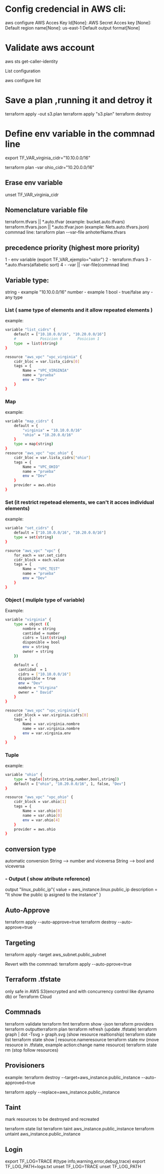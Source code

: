 # Config credencial in AWS cli:


aws configure
AWS Acces Key Id[None]:
AWS Secret Acces key [None]:
Default region name[None]: us-east-1
Default output format[None]

# Validate aws  account

aws sts get-caller-identity

List  configuration

aws configure list

# Save a plan ,running it and detroy it
terraform apply -out s3.plan
terraform apply "s3.plan"
terraform destroy

# Define env variable in the commnad line

export TF_VAR_virginia_cidr="10.10.0.0/16"

terraform plan -var ohio_cidr="10.20.0.0/16"

## Erase env variable
unset TF_VAR_virginia_cidr

## Nomenclature variable file
terraform.tfvars ||  *.auto.tfvar (example: bucket.auto.tfvars)
terraform.tfvars.json ||  *.auto.tfvar.json (example: Nets.auto.tfvars.json)
commnad line: tarraform plan --var-file anhoterName.tfvars

## precedence priority (highest more priority)
1 - env variable (export TF_VAR_ejemplo="valor")
2 - terraform.tfvars
3 - *.auto.tfvars(alfabetic sort)
4 - -var || -var-file(commnad line)

## Variable type:
string -  example "10.10.0.0/16"
number -  example 1
bool -    true/false
any  -    any type

### List ( same type of elements and it allow repeated elements )
example:
```bash
variable "list_cidrs" {
    default = ["10.10.0.0/16", "10.20.0.0/16"]
    #           Posicion 0       Posicion 1
    type  = list(string)
}

resource "aws_vpc" "vpc_virginia" {
    cidr_bloc = var.lista_cidrs[0]
    tags = {
        Name = "VPC_VIRGINIA"
        name = "prueba"
        env = "Dev"
    }
}

```
### Map
example:
```bash
variable "map_cidrs" {
    default = {
        "virginia" = "10.10.0.0/16"
        "ohio" = "10.20.0.0/16"
    }
    type = map(string)
}
resource "aws_vpc" "vpc_ohio" {
    cidr_bloc = var.lista_cidrs["ohio"]
    tags = {
        Name = "VPC_OHIO"
        name = "prueba"
        env = "Dev"
    }
    provider = aws.ohio
}

```
### Set (it restrict repetead elements, we can't it acces  individual elements)
example:
```bash
variable "set_cidrs" {
    default = ["10.10.0.0/16", "10.20.0.0/16"]
    type = set(string)
}

rsource "aws_vpc" "vpc" {
    for_each = var.set_cidrs
    cidr_block = each.value
    tags = {
        Name = "VPC_TEST"
        name = "prueba"
        env = "Dev"
    }
}

```
### Object ( muliple type of variable)
Example:
```bash
variable "virginia" {
    type = object ({
        nombre = string
        cantidad = number
        cidrs = list(string)
        disponible = bool
        env = string
        owner = string
    })

    default = {
      cantidad  = 1
      cidrs = ["10.10.0.0/16"]
      disponible = true
      env = "Dev"
      nombre = "Virgina"
      owner = " David"
    }
}

resource "aws_vpc" "vpc_virginia"{
    cidr_block = var.virginia.cidrs[0]
    tags = {
        Name = var.virginia.nombre
        name = var.virginia.nombre
        env = var.virginia.env
    }
}

```
### Tuple 
example:
```bash
variable "ohio" {
    type = tuple([string,string,number,bool,string])
    default = ["ohio", "10.20.0.0/16", 1, false, "Dev"]
}

resource "aws_vpc" "vpc_ohio" {
    cidr_block = var.ohio[1]
    tags = {
        Name = var.ohio[0]
        name = var.ohio[0]
        env = var.ohio[4]
    }
    provider = aws.ohio
}

```

## conversion type
automatic conversion
String --> number and viceversa
String --> bool   and viceversa

### - Output ( show atribute reference)

output "linux_public_ip"{
    value = aws_instance.linux.public_ip
    description = "It show the public ip asigned to the instance"
}

## Auto-Approve
 terraform apply --auto-approve=true
 terraform destroy --auto-approve=true

## Targeting
  terraform apply -target aws_subnet.public_subnet

  Revert with the commnad:
  terraform apply --auto-pprove=true

## Terraform .tfstate
only safe in AWS S3(encrypted and with concurrency control like dynamo db) or Terraform Cloud

## Commnads
terraform validate
terraform fmt
terraform show -json
terraform providers
terraform outputterraform plan
terraform refresh (update .tfstate)
terraform graph | dot -Tsvg > graph.svg (show resource realtionship)
terraform state list
terraform state show  | resource.nameresource
terraform state mv (move resource in .tfstate, example action:change name resource)
terraform state rm (stop follow resources)

## Provisioners
example:
terraform destroy --target=aws_instance.public_instance --auto-approved=true

terraform apply --replace=aws_instance.public_instance

## Taint
mark resources to be destroyed and recreated

terraform state list
terraform taint aws_instance.public_instance
terraform untaint aws_instance.public_instance

## Login
export TF_LOG=TRACE #(type info,warning,error,debug,trace)
export TF_LOG_PATH=logs.txt
unset  TF_LOG=TRACE
unset TF_LOG_PATH